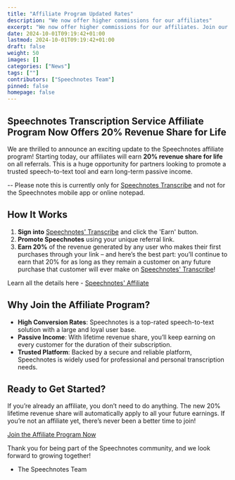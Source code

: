 ```yaml
---
title: "Affiliate Program Updated Rates"
description: "We now offer higher commissions for our affiliates"
excerpt: "We now offer higher commissions for our affiliates. Join our affiliate program and earn more!"
date: 2024-10-01T09:19:42+01:00
lastmod: 2024-10-01T09:19:42+01:00
draft: false
weight: 50
images: []
categories: ["News"]
tags: [""]
contributors: ["Speechnotes Team"]
pinned: false
homepage: false
---
```



## Speechnotes Transcription Service Affiliate Program Now Offers 20% Revenue Share for Life

We are thrilled to announce an exciting update to the Speechnotes affiliate program! Starting today, our affiliates will earn **20% revenue share for life** on all referrals. This is a huge opportunity for partners looking to promote a trusted speech-to-text tool and earn long-term passive income.

-- Please note this is currently only for [Speechnotes Transcribe](https://speechnotes.co/transcribe/) and not for the Speechnotes mobile app or online notepad.

## How It Works

1. **Sign into** [Speechnotes' Transcribe](https://speechnotes.co/transcribe/) and click the 'Earn' button.
2. **Promote Speechnotes** using your unique referral link.
3. **Earn 20%** of the revenue generated by any user who makes their first purchases through your link – and here’s the best part: you’ll continue to earn that 20% for as long as they remain a customer on any future purchase that customer will ever make on [Speechnotes' Transcribe](https://speechnotes.co/transcribe/)!

Learn all the details here - [Speechnotes' Affiliate](https://speechnotes.co/files/affiliates/)

## Why Join the Affiliate Program?

- **High Conversion Rates**: Speechnotes is a top-rated speech-to-text solution with a large and loyal user base.
- **Passive Income**: With lifetime revenue share, you’ll keep earning on every customer for the duration of their subscription.
- **Trusted Platform**: Backed by a secure and reliable platform, Speechnotes is widely used for professional and personal transcription needs.

## Ready to Get Started?

If you’re already an affiliate, you don’t need to do anything. The new 20% lifetime revenue share will automatically apply to all your future earnings. If you’re not an affiliate yet, there’s never been a better time to join!

[Join the Affiliate Program Now](https://speechnotes.co/files/affiliates/)

Thank you for being part of the Speechnotes community, and we look forward to growing together!

- The Speechnotes Team
